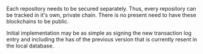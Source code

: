Each repository needs to be secured separately.  Thus, every
repository can be tracked in it's own, private chain.  There
is no present need to have these blockchains to be public.

Initial implementation may be as simple as signing the
new transaction log entry and including the has of the
previous version that is currently resent in the local
database.
